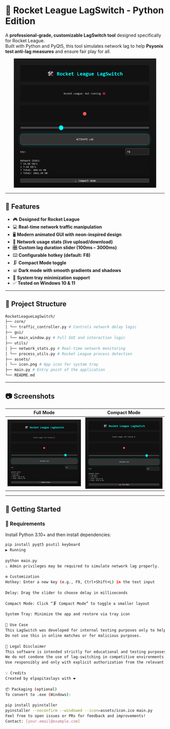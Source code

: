 # 🚀 Rocket League LagSwitch - Python Edition

A **professional-grade, customizable LagSwitch tool** designed specifically for Rocket League.  
Built with Python and PyQt5, this tool simulates network lag to help **Psyonix test anti-lag measures** and ensure fair play for all.

<p align="center">
  <img src="assets/screenshot.png" alt="GUI Screenshot" width="450" />
</p>

---

## 🔧 Features

- 🎮 **Designed for Rocket League**  
- 💻 **Real-time network traffic manipulation**  
- 🖥️ **Modern animated GUI with neon-inspired design**  
- 🧠 **Network usage stats (live upload/download)**  
- 🎛️ **Custom lag duration slider (100ms – 3000ms)**  
- ⌨️ **Configurable hotkey (default: F8)**  
- 🗜️ **Compact Mode toggle**  
- 📊 **Dark mode with smooth gradients and shadows**  
- 🧲 **System tray minimization support**  
- ✅ **Tested on Windows 10 & 11**

---

## 📁 Project Structure
```bash
RocketLeagueLagSwitch/
├── core/
│ └── traffic_controller.py # Controls network delay logic
├── gui/
│ └── main_window.py # Full GUI and interaction logic
├── utils/
│ ├── network_stats.py # Real-time network monitoring
│ └── process_utils.py # Rocket League process detection
├── assets/
│ └── icon.png # App icon for system tray
├── main.py # Entry point of the application
└── README.md
```


---

## 📷 Screenshots

| Full Mode | Compact Mode |
|-----------|--------------|
| ![Full Mode](assets/full.png) | ![Compact Mode](assets/compact.png) |

---

## 🚀 Getting Started

### 🔗 Requirements

Install Python 3.10+ and then install dependencies:

```bash
pip install pyqt5 psutil keyboard
▶️ Running

python main.py
⚠️ Admin privileges may be required to simulate network lag properly.

⚙️ Customization
Hotkey: Enter a new key (e.g., F9, Ctrl+Shift+L) in the text input

Delay: Drag the slider to choose delay in milliseconds

Compact Mode: Click “🗜️ Compact Mode” to toggle a smaller layout

System Tray: Minimize the app and restore via tray icon

🧪 Use Case
This LagSwitch was developed for internal testing purposes only to help game developers detect and prevent unfair network manipulation tactics in Rocket League.
Do not use this in online matches or for malicious purposes.

🔐 Legal Disclaimer
This software is intended strictly for educational and testing purposes.
We do not condone the use of lag-switching in competitive environments.
Use responsibly and only with explicit authorization from the relevant game or network owner.

💡 Credits
Created by elpapitaslays with ❤️

📦 Packaging (optional)
To convert to .exe (Windows):

pip install pyinstaller
pyinstaller --noconfirm --windowed --icon=assets/icon.ico main.py
Feel free to open issues or PRs for feedback and improvements!
Contact: [your.email@example.com]
